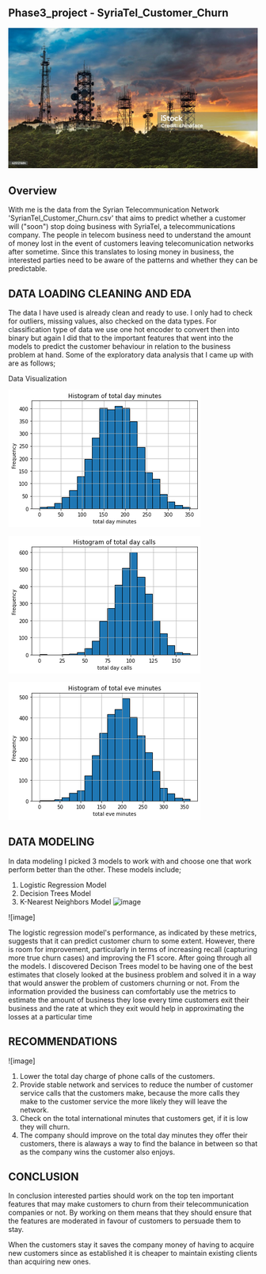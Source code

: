 ## Phase3_project - SyriaTel_Customer_Churn


![image_hs](https://github.com/ezraflavine/Phase3_project/blob/main/image_hs.jpg)



## Overview
With me is the data from the Syrian Telecommunication Network 'SyrianTel_Customer_Churn.csv' that aims to predict whether a customer will ("soon") stop doing business with SyriaTel, a telecommunications company. The people in telecom business need to understand the amount of money lost in the event of customers leaving telecomunication networks after sometime. Since this translates to losing money in business, the interested parties need to be aware of the patterns and whether they can be predictable. 

## DATA LOADING CLEANING AND EDA

The data I have used is already clean and ready to use. I only had to check for outliers, missing values, also checked on the data types.
For classification type of data we use one hot encoder to convert then into binary but again I did that to the important features that went into the models to predict the customer behaviour in relation to the business problem at hand.
Some of the exploratory data analysis that I came up with are as follows;

Data Visualization

![image1.png](https://github.com/ezraflavine/Phase3_project/blob/main/image1.png)

![image2.png](https://github.com/ezraflavine/Phase3_project/blob/main/image2.png)

![image3.png](https://github.com/ezraflavine/Phase3_project/blob/main/image3.png)

## DATA MODELING

In data modeling I picked 3 models to work with and choose one that work perform better than the other. These models include;

1) Logistic Regression Model
2) Decision Trees Model
3) K-Nearest Neighbors Model
![image](https://github.com/ezraflavine/Phase3_project/assets/133887366/4468bf96-addb-426c-99b1-f4f5d379165a)

![image]

The logistic regression model's performance, as indicated by these metrics, suggests that it can predict customer churn to some extent. However, there is room for improvement, particularly in terms of increasing recall (capturing more true churn cases) and improving the F1 score. 
After going through all the models. I discovered Decison Trees model to be having one of the best estimates that closely looked at the business problem and solved it in a way that would answer the problem of customers churning or not.
From the information provided the business can comfortably use the metrics to estimate the amount of business they lose every time customers exit their business and the rate at which they exit would help in approximating the losses at a particular time

## RECOMMENDATIONS

![image]

1. Lower the total day charge of phone calls of the customers.
2. Provide stable network and services to reduce the number of customer service calls that the customers make, because the more calls they make to the customer service the more likely they will leave the network.
3. Check on the total international minutes that customers get, if it is low they will churn.
4. The company should improve on the total day minutes they offer their customers, there is alaways a way to find the balance in between so that as the company wins the customer also enjoys.

## CONCLUSION

In conclusion interested parties should work on the top ten important features that may make customers to churn from their telecommunication companies or not. By working on them means that they should ensure that the features are moderated in favour of customers to persuade them to stay.

When the customers stay it saves the company money of having to acquire new customers since as established it is cheaper to maintain existing clients than acquiring new ones.
